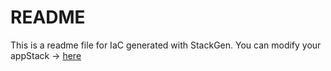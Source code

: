 # README
This is a readme file for IaC generated with StackGen.
You can modify your appStack -> [here](http://main.dev.stackgen.com/appstacks/31578928-8fd0-4940-ada3-4a960f47d26f)
